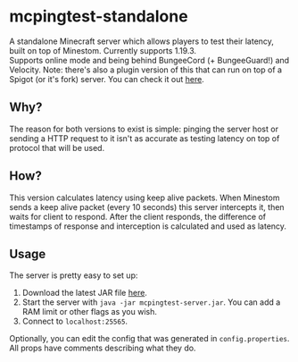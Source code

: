 # mcpingtest-standalone

A standalone Minecraft server which allows players to test their latency, built on top of Minestom. Currently supports 1.19.3.  
Supports online mode and being behind BungeeCord (+ BungeeGuard!) and Velocity.
Note: there's also a plugin version of this that can run on top of a Spigot (or it's fork) server. You can check it out [here](https://github.com/bartosz11/mcpingtest).

## Why?

The reason for both versions to exist is simple: pinging the server host or sending a HTTP request to it isn't as accurate as testing latency on top of protocol that will be used.

## How?

This version calculates latency using keep alive packets. When Minestom sends a keep alive packet (every 10 seconds) this server intercepts it, then waits for client to respond. After the client responds, the difference of timestamps of response and interception is calculated and used as latency.

## Usage

The server is pretty easy to set up:
1. Download the latest JAR file [here](https://github.com/bartosz11/mcpingtest-standalone/releases/latest).
2. Start the server with ``java -jar mcpingtest-server.jar``. You can add a RAM limit or other flags as you wish.
3. Connect to ``localhost:25565``.  

Optionally, you can edit the config that was generated in ``config.properties``. All props have comments describing what they do.
